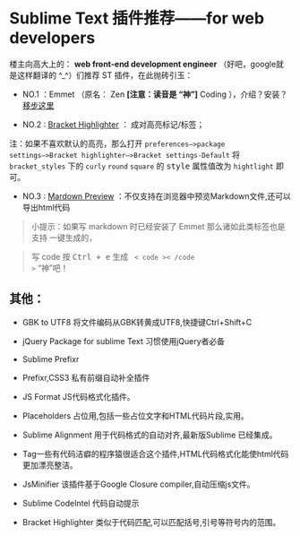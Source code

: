Sublime Text 插件推荐——for web developers 
========

楼主向高大上的：  **web front-end development engineer**  （好吧，google就是这样翻译的 ^_^）们推荐 ST 插件，在此抛砖引玉：

* NO.1 ：Emmet （原名： Zen **[注意：读音是 “神”]**  Coding ），介绍？安装？[移步这里][1] 

* NO.2 : [Bracket Highlighter][2] ： 成对高亮标记/标签；

注：如果不喜欢默认的高亮，那么打开 <code>preferences–>package settings–>Bracket highlighter–>Bracket settings-Default</code> 将<code>bracket_styles</code> 下的 <code>curly</code> <code>round</code> <code>square</code> 的 <kbd>style</kbd> 属性值改为 <code>hightlight</code> 即可。

* NO.3 : [Mardown Preview][3] ：不仅支持在浏览器中预览Markdown文件,还可以导出html代码

> 小提示：如果写 markdown 时已经安装了 Emmet 那么诸如此类标签也是支持 一键生成的， 

> 写 code 按 <kbd>Ctrl + e</kbd> 生成 <code> < code >< /code ></code> “神”吧！

其他：
--------

* GBK to UTF8 将文件编码从GBK转黄成UTF8,快捷键Ctrl+Shift+C

* jQuery Package for sublime Text 习惯使用jQuery者必备

* Sublime Prefixr

* Prefixr,CSS3 私有前缀自动补全插件

* JS Format JS代码格式化插件。

* Placeholders 占位用,包括一些占位文字和HTML代码片段,实用。

* Sublime Alignment 用于代码格式的自动对齐,最新版Sublime 已经集成。

* Tag一些有代码洁癖的程序猿很适合这个插件,HTML代码格式化能使html代码更加漂亮整洁。

* JsMinifier 该插件基于Google Closure compiler,自动压缩js文件。

* Sublime CodeIntel 代码自动提示

* Bracket Highlighter 类似于代码匹配,可以匹配括号,引号等符号内的范围。


[1]: http://www.cnblogs.com/highsea90/p/4193839.html 			"Zen Coding 安装"
[2]: https://packagecontrol.io/packages/BracketGuard 			"Bracket Highlighter"
[3]: http://www.cnblogs.com/highsea90/p/4193421.html 			"Mardown Preview"
[4]: https://packagecontrol.io/packages/Emmet 					"Emmet"